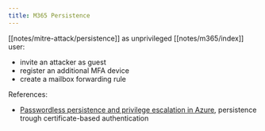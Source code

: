 ```yaml
---
title: M365 Persistence
---
```


[[notes/mitre-attack/persistence]] as unprivileged [[notes/m365/index]] user:

- invite an attacker as guest
- register an additional MFA device
- create a mailbox forwarding rule

References:

- [Passwordless persistence and privilege escalation in Azure](http://web.archive.org/web/20221222100649/https://scribe.rip/@specterops/passwordless-persistence-and-privilege-escalation-in-azure-98a01310be3f), persistence trough certificate-based authentication
